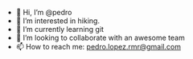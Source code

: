 - 👋 Hi, I’m @pedro
- 👀 I’m interested in hiking.
- 🌱 I’m currently learning git
- 💞️ I’m looking to collaborate with an awesome team
- 📫 How to reach me: pedro.lopez.rmr@gmail.com
